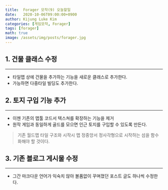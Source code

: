 ```yaml
---
title:  Forager 모작(9) 오늘할일
date:   2020-10-06T09:00:00+0900
author: Kijung Luke Kim
categories: [게임모작, Forager]
tags: [forager]
math: true
image: /assets/img/posts/forager.jpg
---
```


## 1. 건물 클래스 수정
---

- 타일맵 상에 건물을 추가하는 기능을 새로운 클래스로 추가한다.
- 가능하면 다중타일 빌딩도 추가한다.

## 2. 토지 구입 기능 추가
---

- 이젠 기존의 맵툴 코드서 텍스쳐를 확장하는 기능을 제거
-  원작 게임과 동일하게 골드를 모으면 인근 토지를 구입할 수 있도록 만든다. 
 
> 기존 월드맵 타일 구조와 시작시 맵 정중앙서 정사각형으로 시작하는 섬을 함수화해야 할 것이다.

## 3. 기존 블로그 게시물 수정
---

- 그간 마크다운 언어가 익숙치 않아 볼품없이 꾸며졌던 포스트 글도 하나씩 수정한다.